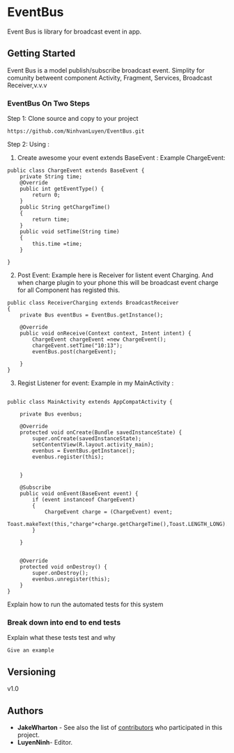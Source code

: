 # EventBus
Event Bus is library for broadcast event in app.

## Getting Started

Event Bus is a model publish/subscribe broadcast event.
Simplity for comunity betweent component Activity, Fragment, Services, Broadcast Receiver,v.v.v

### EventBus On Two Steps

Step 1: Clone source and copy to your project

```
https://github.com/NinhvanLuyen/EventBus.git
```
Step 2: Using :

1. Create awesome your event extends BaseEvent :
Example ChargeEvent:
```
public class ChargeEvent extends BaseEvent {
    private String time;
    @Override
    public int getEventType() {
        return 0;
    }
    public String getChargeTime()
    {
        return time;
    }
    public void setTime(String time)
    {
        this.time =time;
    }

}
```
2. Post Event:
Example here is Receiver for listent event Charging. And when charge plugin to your phone this will be broadcast event charge for all Component has registed this.
```
public class ReceiverCharging extends BroadcastReceiver
{
    private Bus eventBus = EventBus.getInstance();

    @Override
    public void onReceive(Context context, Intent intent) {
        ChargeEvent chargeEvent =new ChargeEvent();
        chargeEvent.setTime("10:13");
        eventBus.post(chargeEvent);

    }
}
```

3.  Regist Listener for event:
Example in my MainActivity :
```

public class MainActivity extends AppCompatActivity {

    private Bus evenbus;

    @Override
    protected void onCreate(Bundle savedInstanceState) {
        super.onCreate(savedInstanceState);
        setContentView(R.layout.activity_main);
        evenbus = EventBus.getInstance();
        evenbus.register(this);


    }

    @Subscribe
    public void onEvent(BaseEvent event) {
        if (event instanceof ChargeEvent)
        {
            ChargeEvent charge = (ChargeEvent) event;
            Toast.makeText(this,"charge"+charge.getChargeTime(),Toast.LENGTH_LONG).show();
        }

    }


    @Override
    protected void onDestroy() {
        super.onDestroy();
        evenbus.unregister(this);
    }
}
```

Explain how to run the automated tests for this system

### Break down into end to end tests

Explain what these tests test and why

```
Give an example
```

## Versioning

v1.0

## Authors

* **JakeWharton** - 
See also the list of [contributors](https://github.com/square/okio) who participated in this project.
* **LuyenNinh**- Editor.


